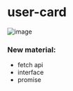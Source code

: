 <h1>user-card</h1>

![image](https://user-images.githubusercontent.com/85391921/201443488-8fcc7fba-843b-474e-b1d9-503de09f77c2.png)

<h3>New material:</h3>

* fetch api
* interface
* promise
